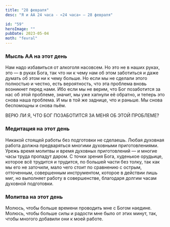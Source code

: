 ```yaml
---
title: "28 февраля"
desc: "Я и АА 24 часа - «24 часа» — 28 февраля"

id: "59"
heroImage: ""
pubDate: 2023-05-04
moth: "fevral"
---
```


### Мысль АА на этот день

Нам надо избавиться от алкоголя насовсем. Но это не в наших руках, это — в
руках Бога, так что ни к чему нам об этом заботиться и даже думать об этом ни
к чему больше. Но если мы не сделали этого полностью и честно, есть
вероятность, что эта проблема вновь возникнет перед нами. Ибо если мы не
верим, что Бог позаботится за нас об этой проблеме, значит, мы уже хапнули её
обратно, и теперь это снова наша проблема. И мы в той же заднице, что и
раньше. Мы снова беспомощны и снова пьём.

ВЕРЮ ЛИ Я, ЧТО БОГ ПОЗАБОТИТСЯ ЗА МЕНЯ ОБ ЭТОЙ ПРОБЛЕМЕ?

### Медитация на этот день

Никакой стоящей работы без подготовки не сделаешь. Любая духовная работа
должна предваряться многими духовными приготовлениями. Урежь время молитвы и
время духовных приготовлений — и многие часы труда пропадут даром. С точки
зрения Бога, худенькое орудьице, которое всё трудится и трудится, по большей
части без толку, так как мы его не заточили, мало чего стоит по сравнению с
острым, отточенным, совершенным инструментом, которое в действии лишь миг, но
выполняет работу в совершенстве, благодаря долгим часам духовной подготовки.

### Молитва на этот день

Молюсь, чтобы больше времени проводить мне с Богом наедине. Молюсь, чтобы
больше силы и радости мне было от этих минут, так, чтобы многого добавили они
к моей работе.
